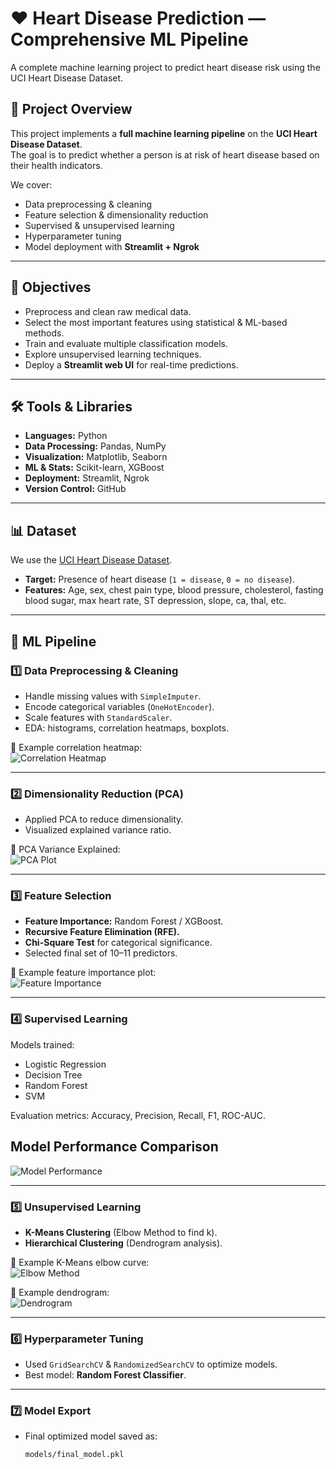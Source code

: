 # ❤️ Heart Disease Prediction — Comprehensive ML Pipeline  
A complete machine learning project to predict heart disease risk using the UCI Heart Disease Dataset.

## 📌 Project Overview  
This project implements a **full machine learning pipeline** on the **UCI Heart Disease Dataset**.  
The goal is to predict whether a person is at risk of heart disease based on their health indicators.  

We cover:  
- Data preprocessing & cleaning  
- Feature selection & dimensionality reduction  
- Supervised & unsupervised learning  
- Hyperparameter tuning  
- Model deployment with **Streamlit + Ngrok**  

---

## 🎯 Objectives  
- Preprocess and clean raw medical data.  
- Select the most important features using statistical & ML-based methods.  
- Train and evaluate multiple classification models.  
- Explore unsupervised learning techniques.  
- Deploy a **Streamlit web UI** for real-time predictions.  

---

## 🛠 Tools & Libraries  
- **Languages:** Python  
- **Data Processing:** Pandas, NumPy  
- **Visualization:** Matplotlib, Seaborn  
- **ML & Stats:** Scikit-learn, XGBoost  
- **Deployment:** Streamlit, Ngrok  
- **Version Control:** GitHub  

---

## 📊 Dataset  
We use the [UCI Heart Disease Dataset](https://archive.ics.uci.edu/ml/datasets/heart+disease).  

- **Target:** Presence of heart disease (`1 = disease`, `0 = no disease`).  
- **Features:** Age, sex, chest pain type, blood pressure, cholesterol, fasting blood sugar, max heart rate, ST depression, slope, ca, thal, etc.  

---

## 🔄 ML Pipeline  

### 1️⃣ Data Preprocessing & Cleaning  
- Handle missing values with `SimpleImputer`.  
- Encode categorical variables (`OneHotEncoder`).  
- Scale features with `StandardScaler`.  
- EDA: histograms, correlation heatmaps, boxplots.  

📌 Example correlation heatmap:  
![Correlation Heatmap](images/correlation_heatmap.png)

---

### 2️⃣ Dimensionality Reduction (PCA)  
- Applied PCA to reduce dimensionality.  
- Visualized explained variance ratio.  

📌 PCA Variance Explained:  
![PCA Plot](images/pca_variance.png)

---

### 3️⃣ Feature Selection  
- **Feature Importance:** Random Forest / XGBoost.  
- **Recursive Feature Elimination (RFE).**  
- **Chi-Square Test** for categorical significance.  
- Selected final set of 10–11 predictors.  

📌 Example feature importance plot:  
![Feature Importance](images/feature_importance.png)

---

### 4️⃣ Supervised Learning  
Models trained:  
- Logistic Regression  
- Decision Tree  
- Random Forest  
- SVM  

Evaluation metrics: Accuracy, Precision, Recall, F1, ROC-AUC.  

## Model Performance Comparison
![Model Performance](images/chart.png)


---

### 5️⃣ Unsupervised Learning  
- **K-Means Clustering** (Elbow Method to find k).  
- **Hierarchical Clustering** (Dendrogram analysis).  

📌 Example K-Means elbow curve:  
![Elbow Method](images/elbow_curve.png)

📌 Example dendrogram:  
![Dendrogram](images/dendrogram.png)

---

### 6️⃣ Hyperparameter Tuning  
- Used `GridSearchCV` & `RandomizedSearchCV` to optimize models.  
- Best model: **Random Forest Classifier**.  

---

### 7️⃣ Model Export  
- Final optimized model saved as:  
  ```bash
  models/final_model.pkl